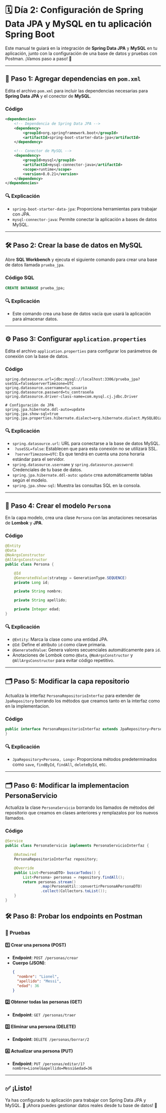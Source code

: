 # 🗓️ Día 2: Configuración de Spring Data JPA y MySQL en tu aplicación Spring Boot

Este manual te guiará en la integración de **Spring Data JPA** y **MySQL** en tu aplicación, junto con la configuración de una base de datos y pruebas con Postman. ¡Vamos paso a paso! 🚀

---

## 📂 Paso 1: Agregar dependencias en `pom.xml`

Edita el archivo `pom.xml` para incluir las dependencias necesarias para **Spring Data JPA** y el conector de **MySQL**.

### Código
```xml
<dependencies>
    <!-- Dependencia de Spring Data JPA -->
    <dependency>
        <groupId>org.springframework.boot</groupId>
        <artifactId>spring-boot-starter-data-jpa</artifactId>
    </dependency>

    <!-- Conector de MySQL -->
    <dependency>
        <groupId>mysql</groupId>
        <artifactId>mysql-connector-java</artifactId>
        <scope>runtime</scope>
        <version>8.0.21</version>
    </dependency>
</dependencies>
```

### 🔍 Explicación
- `spring-boot-starter-data-jpa`: Proporciona herramientas para trabajar con JPA.
- `mysql-connector-java`: Permite conectar la aplicación a bases de datos MySQL.

---

## 🛠️ Paso 2: Crear la base de datos en MySQL

Abre **SQL Workbench** y ejecuta el siguiente comando para crear una base de datos llamada `prueba_jpa`.

### Código SQL
```sql
CREATE DATABASE prueba_jpa;
```

### 🔍 Explicación
- Este comando crea una base de datos vacía que usará la aplicación para almacenar datos.

---

## ⚙️ Paso 3: Configurar `application.properties`

Edita el archivo `application.properties` para configurar los parámetros de conexión con la base de datos.

### Código
```properties
spring.datasource.url=jdbc:mysql://localhost:3306/prueba_jpa?useSSL=false&serverTimezone=UTC
spring.datasource.username=tu_usuario
spring.datasource.password=tu_contraseña
spring.datasource.driver-class-name=com.mysql.cj.jdbc.Driver

# Configuración de JPA
spring.jpa.hibernate.ddl-auto=update
spring.jpa.show-sql=true
spring.jpa.properties.hibernate.dialect=org.hibernate.dialect.MySQL8Dialect
```

### 🔍 Explicación
- `spring.datasource.url`: URL para conectarse a la base de datos MySQL.
- ` ?useSSL=false`: Establecen que para esta conexión no se utilizará SSL.
- ` ?serverTimezone=UTC`: Es que tendrá en cuenta una zona horaria estándar para el servidor.
- `spring.datasource.username` y `spring.datasource.password`: Credenciales de tu base de datos.
- `spring.jpa.hibernate.ddl-auto`: `update` crea automáticamente tablas según el modelo.
- `spring.jpa.show-sql`: Muestra las consultas SQL en la consola.

---

## 👤 Paso 4: Crear el modelo `Persona`

En la capa modelo, crea una clase `Persona` con las anotaciones necesarias de **Lombok** y **JPA**.

### Código
```java
@Entity
@Data
@NoArgsConstructor
@AllArgsConstructor
public class Persona {

    @Id
    @GeneratedValue(strategy = GenerationType.SEQUENCE)
    private Long id;

    private String nombre;

    private String apellido;

    private Integer edad;
}
```

### 🔍 Explicación
- `@Entity`: Marca la clase como una entidad JPA.
- `@Id`: Define el atributo `id` como clave primaria.
- `@GeneratedValue`: Genera valores secuenciales automáticamente para `id`.
- Anotaciones de Lombok como `@Data`, `@NoArgsConstructor` y `@AllArgsConstructor` para evitar código repetitivo.

---

## 🗂️ Paso 5: Modificar la capa repositorio

Actualiza la interfaz `PersonaRepositorioInterfaz` para extender de `JpaRepository` borrando los métodos que creamos tanto en la interfaz como en la implementacion.

### Código
```java
public interface PersonaRepositorioInterfaz extends JpaRepository<Persona, Long> {
}
```

### 🔍 Explicación
- `JpaRepository<Persona, Long>`: Proporciona métodos predeterminados como `save`, `findById`, `findAll`, `deleteById`, etc.

---


## 🗂️ Paso 6: Modificar la implementacion PersonaServicio

Actualiza la clase `PersonaServicio`  borrando los llamados de métodos del repositorio que creamos en clases anteriores y remplazalos por los nuevos llamados.

### Código
```java
@Service
public class PersonaServicio implements PersonaServicioInterfaz {

    @Autowired
    PersonaRepositorioInterfaz repository;

    @Override
    public List<PersonaDTO> buscarTodos() {
        List<Persona> personas = repository.findAll();
        return personas.stream()
                .map(PersonaUtil::convertirPersonaAPersonaDTO)
                .collect(Collectors.toList());
    }
}
```

## 🛠️ Paso 8: Probar los endpoints en Postman

### 🌟 Pruebas

#### 1️⃣ **Crear una persona (POST)**
- **Endpoint**: `POST /personas/crear`
- **Cuerpo (JSON)**:
  ```json
  {
    "nombre": "Lionel",
    "apellido": "Messi",
    "edad": 36
  }
  ```

#### 2️⃣ **Obtener todas las personas (GET)**
- **Endpoint**: `GET /personas/traer`

#### 3️⃣ **Eliminar una persona (DELETE)**
- **Endpoint**: `DELETE /personas/borrar/2`

#### 4️⃣ **Actualizar una persona (PUT)**
- **Endpoint**: `PUT /personas/editar/1?nombre=Lionel&apellido=Messi&edad=36`

---

## ✅ ¡Listo!

Ya has configurado tu aplicación para trabajar con Spring Data JPA y MySQL. 🎉 ¡Ahora puedes gestionar datos reales desde tu base de datos! 🚀
